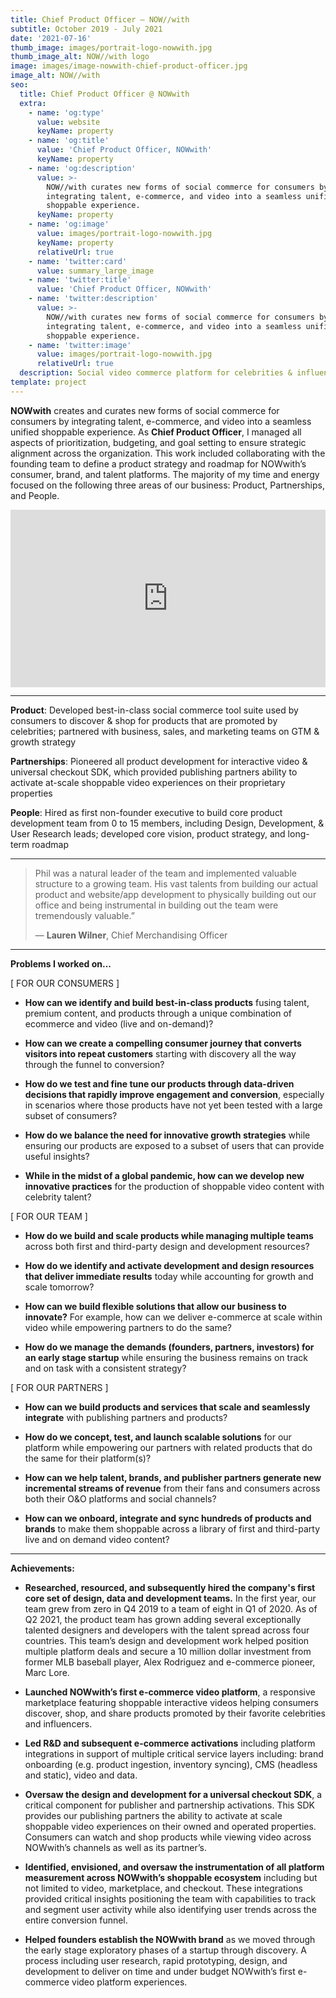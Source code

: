 ```yaml
---
title: Chief Product Officer — NOW//with
subtitle: October 2019 - July 2021
date: '2021-07-16'
thumb_image: images/portrait-logo-nowwith.jpg
thumb_image_alt: NOW//with logo
image: images/image-nowwith-chief-product-officer.jpg
image_alt: NOW//with
seo:
  title: Chief Product Officer @ NOWwith
  extra:
    - name: 'og:type'
      value: website
      keyName: property
    - name: 'og:title'
      value: 'Chief Product Officer, NOWwith'
      keyName: property
    - name: 'og:description'
      value: >-
        NOW//with curates new forms of social commerce for consumers by
        integrating talent, e-commerce, and video into a seamless unified
        shoppable experience.
      keyName: property
    - name: 'og:image'
      value: images/portrait-logo-nowwith.jpg
      keyName: property
      relativeUrl: true
    - name: 'twitter:card'
      value: summary_large_image
    - name: 'twitter:title'
      value: 'Chief Product Officer, NOWwith'
    - name: 'twitter:description'
      value: >-
        NOW//with curates new forms of social commerce for consumers by
        integrating talent, e-commerce, and video into a seamless unified
        shoppable experience.
    - name: 'twitter:image'
      value: images/portrait-logo-nowwith.jpg
      relativeUrl: true
  description: Social video commerce platform for celebrities & influencers.
template: project
---
```

**NOWwith** creates and curates new forms of social commerce for consumers by integrating talent, e-commerce, and video into a seamless unified shoppable experience. As **Chief Product Officer**, I managed all aspects of prioritization, budgeting, and goal setting to ensure strategic alignment across the organization. This work included collaborating with the founding team to define a product strategy and roadmap for NOWwith’s consumer, brand, and talent platforms. The majority of my time and energy focused on the following three areas of our business: Product, Partnerships, and People.

<div style="padding:56.25% 0 0 0;position:relative;"><iframe src="https://player.vimeo.com/video/691521615?h=078c9a2dae&color=000000&title=0&byline=0&portrait=0" style="position:absolute;top:0;left:0;width:100%;height:100%;" frameborder="0" allow="autoplay; fullscreen; picture-in-picture" allowfullscreen></iframe></div><script src="https://player.vimeo.com/api/player.js"></script> 

****  
**Product**:  Developed best-in-class social commerce tool suite used by consumers to discover & shop for products that are promoted by celebrities; partnered with business, sales, and marketing teams on GTM & growth strategy

**Partnerships**:  Pioneered all product development for interactive video & universal checkout SDK, which provided publishing partners ability to activate at-scale shoppable video experiences on their proprietary properties

**People**:  Hired as first non-founder executive to build core product development team from 0 to 15 members, including Design, Development, & User Research leads; developed core vision, product strategy, and long-term roadmap

 <hr>

> Phil was a natural leader of the team and implemented valuable structure to a growing team. His vast talents from building our actual product and website/app development to physically building out our office and being instrumental in building out the team were tremendously valuable.”
>
> — **Lauren Wilner**, Chief Merchandising Officer

 <hr>

**Problems I worked on...**

\[ FOR OUR CONSUMERS ]

*   **How can we identify and build best-in-class products** fusing talent, premium content, and products through a unique combination of ecommerce and video (live and on-demand)?

<!---->

*   **How can we create a compelling consumer journey that converts visitors into repeat customers** starting with discovery all the way through the funnel to conversion?

<!---->

*   **How do we test and fine tune our products through data-driven decisions that rapidly improve engagement and conversion**, especially in scenarios where those products have not yet been tested with a large subset of consumers?

<!---->

*   **How do we balance the need for innovative growth strategies** while ensuring our products are exposed to a subset of users that can provide useful insights?

<!---->

*   **While in the midst of a global pandemic, how can we develop new innovative practices** for the production of shoppable video content with celebrity talent?

\[ FOR OUR TEAM ]

*   **How do we build and scale products while managing multiple teams** across both first and third-party design and development resources?

<!---->

*   **How do we identify and activate development and design resources that deliver immediate results** today while accounting for growth and scale tomorrow?

<!---->

*   **How can we build flexible solutions that allow our business to innovate?** For example, how can we deliver e-commerce at scale within video while empowering partners to do the same?

<!---->

*   **How do we manage the demands (founders, partners, investors) for an early stage startup** while ensuring the business remains on track and on task with a consistent strategy?

\[ FOR OUR PARTNERS ]

*   **How can we build products and services that scale and seamlessly integrate** with publishing partners and products?

<!---->

*   **How do we concept, test, and launch scalable solutions** for our platform while empowering our partners with related products that do the same for their platform(s)?

<!---->

*   **How can we help talent, brands, and publisher partners generate new incremental streams of revenue** from their fans and consumers across both their O\&O platforms and social channels?

<!---->

*   **How can we onboard, integrate and sync hundreds of products and brands** to make them shoppable across a library of first and third-party live and on demand video content?

<hr>

**Achievements:**

*   **Researched, resourced, and subsequently hired the company's first core set of design, data and development teams.** In the first year, our team grew from zero in Q4 2019 to a team of eight in Q1 of 2020. As of Q2 2021, the product team has grown adding several exceptionally talented designers and developers with the talent spread across four countries. This team’s design and development work helped position multiple platform deals and secure a 10 million dollar investment from former MLB baseball player, Alex Rodriguez and e-commerce pioneer, Marc Lore.

<!---->

*   **Launched NOWwith’s first e-commerce video platform**, a responsive marketplace featuring shoppable interactive videos helping consumers discover, shop, and share products promoted by their favorite celebrities and influencers.

<!---->

*   **Led R\&D and subsequent e-commerce activations** including platform integrations in support of multiple critical service layers including: brand onboarding (e.g. product ingestion, inventory syncing), CMS (headless and static), video and data.

<!---->

*   **Oversaw the design and development for a universal checkout SDK**, a critical component for publisher and partnership activations. This SDK provides our publishing partners the ability to activate at scale shoppable video experiences on their owned and operated properties. Consumers can watch and shop products while viewing video across NOWwith’s channels as well as its partner’s.

<!---->

*   **Identified, envisioned, and oversaw the instrumentation of all platform measurement across NOWwith’s shoppable ecosystem** including but not limited to video, marketplace, and checkout.  These integrations provided critical insights positioning the team with capabilities to track and segment user activity while also identifying user trends across the entire conversion funnel.

<!---->

*   **Helped founders establish the NOWwith brand** as we moved through the early stage exploratory phases of a startup through discovery.  A process including user research, rapid prototyping, design, and development to deliver on time and under budget NOWwith’s first e-commerce video platform experiences.
